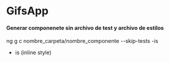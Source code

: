 # GifsApp

#### Generar componenete sin archivo de test y archivo de estilos

ng g c nombre_carpeta/nombre_componente --skip-tests -is

* is (inline style)
